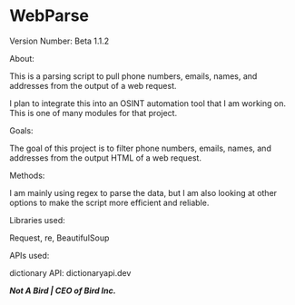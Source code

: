 # WebParse
Version Number: Beta 1.1.2

About:

This is a parsing script to pull phone numbers, emails, names, and addresses from the output of a web request.

I plan to integrate this into an OSINT automation tool that I am working on. This is one of many modules for that project.

Goals:

The goal of this project is to filter phone numbers, emails, names, and addresses from the output HTML of a web request.

Methods:

I am mainly using regex to parse the data, but I am also looking at other options to make the script more efficient and reliable.

Libraries used:

Request, re, BeautifulSoup

APIs used:

   dictionary API: dictionaryapi.dev


        

***Not A Bird | CEO of Bird Inc.***

  
  
